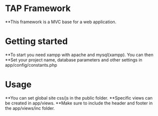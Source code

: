 # TAP Framework

**This framework is a MVC base for a web application.

# Getting started

**To start you need xampp with apache and mysql(xampp). You can then 
**Set your project name, database parameters and other settings in app/config/constants.php

# Usage

**You can set global site css/js in the public folder.
**Specific views can be created in app/views.
**Make sure to include the header and footer in the app/views/inc folder.